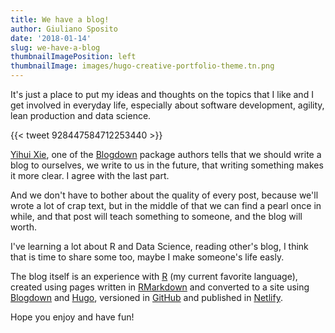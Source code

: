 ```yaml
---
title: We have a blog!
author: Giuliano Sposito
date: '2018-01-14'
slug: we-have-a-blog
thumbnailImagePosition: left
thumbnailImage: images/hugo-creative-portfolio-theme.tn.png
---
```


It's just a place to put my ideas and thoughts on the topics that I like and I get involved in everyday life, especially about software development, agility, lean production and data science.

{{< tweet 928447584712253440 >}}

[Yihui Xie](http://www.twitter.com/), one of the [Blogdown](https://bookdown.org/yihui/blogdown/) package authors tells that we should write a blog to ourselves, we write to us in the future, that writing something makes it more clear. I agree with the last part.

And we don't have to bother about the quality of every post, because we'll wrote a lot of crap text, but in the middle of that we can find a pearl once in while, and that post will teach something to someone, and the blog will worth. 

I've learning a lot about R and Data Science, reading other's blog, I think that is time to share some too, maybe I make someone's life easly.

The blog itself is an experience with [R](https://www.r-project.org/) (my current favorite language), created using pages written in [RMarkdown](http://rmarkdown.rstudio.com/) and converted to a site using [Blogdown](https://bookdown.org/yihui/blogdown/) and [Hugo](https://gohugo.io/), versioned in [GitHub](https://github.com/GiulSposito/yetanotheriteration) and published in [Netlify](http://www.netlify.com).

Hope you enjoy and have fun!
